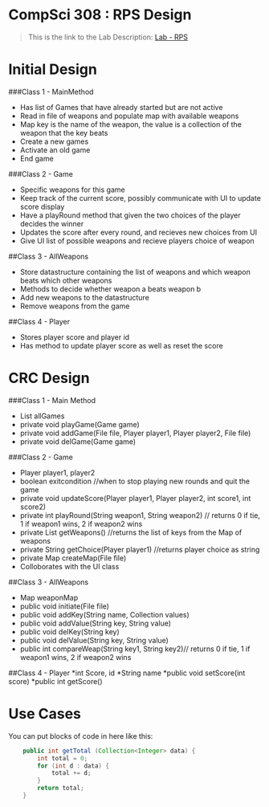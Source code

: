 CompSci 308 : RPS Design
===================

> This is the link to the Lab Description: 
[Lab - RPS](http://www.cs.duke.edu/courses/compsci308/spring16/classwork/02_design_rps/index.php)

Initial Design
=======

###Class 1 - MainMethod
* Has list of Games that have already started but are not active
* Read in file of weapons and populate map with available weapons
* Map key is the name of the weapon, the value is a collection of the weapon that the key beats
* Create a new games 
* Activate an old game
* End game



###Class 2 - Game
* Specific weapons for this game
* Keep track of the current score, possibly communicate with UI to update score display
* Have a playRound method that given the two choices of the player decides the winner
* Updates the score after every round, and recieves new choices from UI
* Give UI list of possible weapons and recieve players choice of weapon


##Class 3 - AllWeapons
* Store datastructure containing the list of weapons and which weapon beats which other weapons
* Methods to decide whether weapon a beats weapon b
* Add new weapons to the datastructure
* Remove weapons from the game



##Class 4 - Player
* Stores player score and player id
* Has method to update player score as well as reset the score




CRC Design
=======

###Class 1 - Main Method
* List<Game> allGames
* private void playGame(Game game)
* private void addGame(File file, Player player1, Player player2, File file)
* private void delGame(Game game)


###Class 2 - Game
* Player player1, player2
* boolean exitcondition //when to stop playing new rounds and quit the game
* private void updateScore(Player player1, Player player2, int score1, int score2)
* private int playRound(String weapon1, String weapon2) // returns 0 if tie, 1 if weapon1 wins, 2 if weapon2 wins
* private List getWeapons() //returns the list of keys from the Map of weapons
* private String getChoice(Player player1) //returns player choice as string
* private Map createMap(File file)
* Colloborates with the UI class

##Class 3 - AllWeapons
* Map weaponMap
* public void initiate(File file)
* public void addKey(String name, Collection values)
* public void addValue(String key, String value)
* public void delKey(String key)
* public void delValue(String key, String value)
* public int compareWeap(String key1, String key2)// returns 0 if tie, 1 if weapon1 wins, 2 if weapon2 wins

##Class 4 - Player
*int Score, id
*String name
*public void setScore(int score)
*public int getScore()

Use Cases
=======

You can put blocks of code in here like this:
```java
    public int getTotal (Collection<Integer> data) {
        int total = 0;
        for (int d : data) {
            total += d;
        }
        return total;
    }
```

